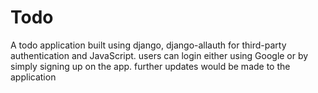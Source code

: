 # Todo
A todo application built using django, django-allauth for third-party authentication and JavaScript.
users can login either using Google or by simply signing up on the app.
further updates would be made to the application
